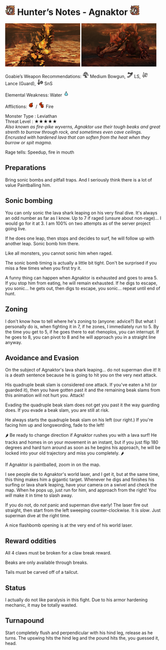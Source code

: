 # <img src="icons/agnaktor.png" width="32px"> Hunter’s Notes - Agnaktor <img src="icons/agnaktor.png" width="32px">
<p float="left">
<img src="images/agnaktor-soft.png" width="48%">
<img src="images/agnaktor-hard.png" width="48%">
<p float="left">  
Goabie’s Weapon Recommendations: <img src="icons/MH3icon-Medium_Bowgun.png" width="20px"> Medium Bowgun, <img src="icons/MH3icon-Long_Sword.png" width="20px"> LS, <img src="icons/MH3icon-Lance.png" width="20px"> Lance (Guard), <img src="icons/MH3icon-Sword_and_Shield.png" width="20px"> SnS  
  
Elemental Weakness: Water <img src="icons/-status-Waterblight.png" width="20px">

Afflictions: <img src="icons/-status-Fireblight.png" width="20px"> / <img src="icons/-status-Severe_Fireblight.png" width="20px"> Fire

Monster Type : Leviathan   
Threat Level : ★★★★★   
*Also known as fire-pike wyverns, Agnaktor use their tough beaks and great strenth to burrow through rock, and sometimes even cave ceilings.  Encrusted with hardened lava that can soften from the heat when they burrow or spit magma.*  

Rage tells: Speedup, fire in mouth

## Preparations
Bring sonic bombs and pitfall traps. And I seriously think there is a lot of value Paintballing him.

## Sonic bombing
You can only sonic the lava shark leaping on his very final dive. It's always an odd number as far as I know. Up to 7 if raged (unsure about non-rage)... I would go for it at 3. I am 100% on two attempts as of the server project going live.

If he does one leap, then stops and decides to surf, he will follow up with another leap. Sonic bomb him there.

Like all monsters, you cannot sonic him when raged.

The sonic bomb timing is actually a little bit tight. Don't be surprised if you miss a few times when you first try it.

A funny thing can happen when Agnaktor is exhausted and goes to area 5. If you stop him from eating, he will remain exhausted. If he digs to escape, you sonic... he gets out, then digs to escape, you sonic... repeat until end of hunt.

## Zoning
I don't know how to tell where he's zoning to (anyone: advice?) But what I personally do is, when fighting it in 7, if he zones, I immediately run to 5. By the time you get to 5, if he goes there to eat rhenoplos, you can interrupt. If he goes to 8, you can pivot to 8 and he will approach you in a straight line anyway.

## Avoidance and Evasion
On the subject of Agnaktor's lava shark leaping... do not superman dive it! It is a death sentence because he is going to hit you on the very next attack.

His quadruple beak slam is considered one attack. If you've eaten a hit (or guarded it), then you have gotten past it and the remaining beak slams from this animation will not hurt you. Attack!

Evading the quadruple beak slam does not get you past it the way guarding does. If you evade a beak slam, you are still at risk.

He always starts the quadruple beak slam on his left (our right.) If you're facing him up and longswording, fade to the left!

🌶️ Be ready to change direction if Agnaktor rushes you with a lava surf! He tracks and homes in on your movement in an instant, but if you just flip 180 degrees and hard turn around as soon as he begins his approach, he will be locked into your old trajectory and miss you completely. 🌶️

If Agnaktor is paintballed, zoom in on the map.

I see people die to Agnaktor's world laser, and I get it, but at the same time, this thing makes him a gigantic target. Whenever he digs and finishes his surfing or lava shark leaping, have your camera on a swivel and check the map. When he pops up, just run for him, and approach from the right! You *will* make it in time to slash away.

If you do not, do *not* panic and superman dive early! The laser fire out straight, then start from the left sweeping counter-clockwise. It is *slow*. Just superman dive at the right time.

A nice flashbomb opening is at the very end of his world laser.

## Reward oddities
All 4 claws must be broken for a claw break reward.

Beaks are only available through breaks.

Tails must be carved off of a tailcut.

## Status
I actually do not like paralysis in this fight. Due to his armor hardening mechanic, it may be totally wasted.

## Turnapound  
Start completely flush and perpendicular with his hind leg, release as he turns. The upswing hits the hind leg and the pound hits the, you guessed it, head.
